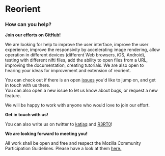 # Reorient

### How can you help?  


**Join our efforts on GitHub!**

We are looking for help to improve the user interface,
improve the user experience, 
improve the responsivity by accelerating image rendering,
allow operation in different devices (different Web browsers, iOS, Android),
testing with different nifti files,
add the ability to open files from a URL,
improving the documentation, creating tutorials. We are also open
to hearing your ideas for improvement
and extension of reorient.

You can check out if there is an open [issues](https://github.com/neuroanatomy/reorient/issues) you'd like to jump on, and get in touch with us there.  
You can also open a new issue to let us know about bugs, or request a new feature.

We will be happy to work with anyone who would love to join our effort.  
 
**Get in touch with us!**

You can also write us on twitter to [katjaq](https://twitter.com/katjaQheuer) and [R3RT0](https://twitter.com/r3rt0)!

**We are looking forward to meeting you!**


All work shall be open and free and respect the Mozilla Community Participation Guidelines. Please have a look at them [here.](https://www.mozilla.org/en-US/about/governance/policies/participation)  


